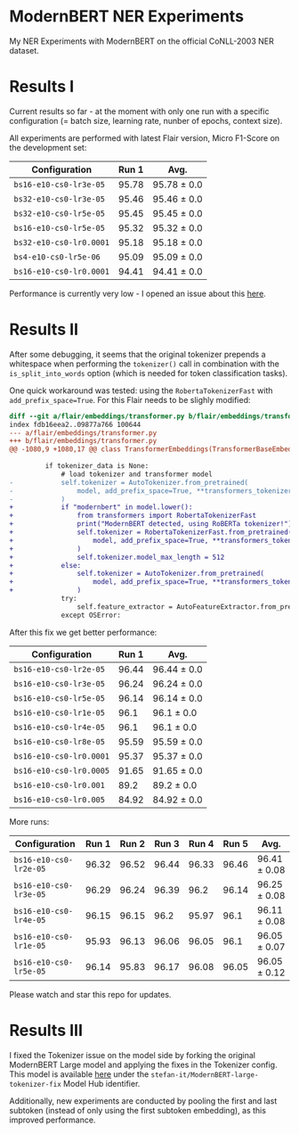 # ModernBERT NER Experiments

My NER Experiments with ModernBERT on the official CoNLL-2003 NER dataset.

# Results I

Current results so far - at the moment with only one run with a specific configuration (= batch size, learning rate, nunber of epochs, context size).

All experiments are performed with latest Flair version, Micro F1-Score on the development set:

| Configuration           |   Run 1 | Avg.        |
|-------------------------|---------|-------------|
| `bs16-e10-cs0-lr3e-05`  |   95.78 | 95.78 ± 0.0 |
| `bs32-e10-cs0-lr3e-05`  |   95.46 | 95.46 ± 0.0 |
| `bs32-e10-cs0-lr5e-05`  |   95.45 | 95.45 ± 0.0 |
| `bs16-e10-cs0-lr5e-05`  |   95.32 | 95.32 ± 0.0 |
| `bs32-e10-cs0-lr0.0001` |   95.18 | 95.18 ± 0.0 |
| `bs4-e10-cs0-lr5e-06`   |   95.09 | 95.09 ± 0.0 |
| `bs16-e10-cs0-lr0.0001` |   94.41 | 94.41 ± 0.0 |

Performance is currently very low - I opened an issue about this [here](https://github.com/AnswerDotAI/ModernBERT/issues/149).

# Results II

After some debugging, it seems that the original tokenizer prepends a whitespace when performing the `tokenizer()` call in combination
with the `is_split_into_words` option (which is needed for token classification tasks).

One quick workaround was tested: using the `RobertaTokenizerFast` with `add_prefix_space=True`. For this Flair needs to be slighly modified:

```diff
diff --git a/flair/embeddings/transformer.py b/flair/embeddings/transformer.py
index fdb16eea2..09877a766 100644
--- a/flair/embeddings/transformer.py
+++ b/flair/embeddings/transformer.py
@@ -1080,9 +1080,17 @@ class TransformerEmbeddings(TransformerBaseEmbeddings):
 
         if tokenizer_data is None:
             # load tokenizer and transformer model
-            self.tokenizer = AutoTokenizer.from_pretrained(
-                model, add_prefix_space=True, **transformers_tokenizer_kwargs, **kwargs
-            )
+            if "modernbert" in model.lower():
+                from transformers import RobertaTokenizerFast
+                print("ModernBERT detected, using RoBERTa tokenizer!")
+                self.tokenizer = RobertaTokenizerFast.from_pretrained(
+                    model, add_prefix_space=True, **transformers_tokenizer_kwargs, **kwargs
+                )
+                self.tokenizer.model_max_length = 512
+            else:
+                self.tokenizer = AutoTokenizer.from_pretrained(
+                    model, add_prefix_space=True, **transformers_tokenizer_kwargs, **kwargs
+                )
             try:
                 self.feature_extractor = AutoFeatureExtractor.from_pretrained(model, apply_ocr=False, **kwargs)
             except OSError:
```

After this fix we get better performance:

| Configuration           |   Run 1 | Avg.        |
|-------------------------|---------|-------------|
| `bs16-e10-cs0-lr2e-05`  |   96.44 | 96.44 ± 0.0 |
| `bs16-e10-cs0-lr3e-05`  |   96.24 | 96.24 ± 0.0 |
| `bs16-e10-cs0-lr5e-05`  |   96.14 | 96.14 ± 0.0 |
| `bs16-e10-cs0-lr1e-05`  |   96.1  | 96.1 ± 0.0  |
| `bs16-e10-cs0-lr4e-05`  |   96.1  | 96.1 ± 0.0  |
| `bs16-e10-cs0-lr8e-05`  |   95.59 | 95.59 ± 0.0 |
| `bs16-e10-cs0-lr0.0001` |   95.37 | 95.37 ± 0.0 |
| `bs16-e10-cs0-lr0.0005` |   91.65 | 91.65 ± 0.0 |
| `bs16-e10-cs0-lr0.001`  |   89.2  | 89.2 ± 0.0  |
| `bs16-e10-cs0-lr0.005`  |   84.92 | 84.92 ± 0.0 |

More runs:

| Configuration          |   Run 1 |   Run 2 |   Run 3 |   Run 4 |   Run 5 | Avg.         |
|------------------------|---------|---------|---------|---------|---------|--------------|
| `bs16-e10-cs0-lr2e-05` |   96.32 |   96.52 |   96.44 |   96.33 |   96.46 | 96.41 ± 0.08 |
| `bs16-e10-cs0-lr3e-05` |   96.29 |   96.24 |   96.39 |    96.2 |   96.14 | 96.25 ± 0.08 |
| `bs16-e10-cs0-lr4e-05` |   96.15 |   96.15 |    96.2 |   95.97 |    96.1 | 96.11 ± 0.08 |
| `bs16-e10-cs0-lr1e-05` |   95.93 |   96.13 |   96.06 |   96.05 |    96.1 | 96.05 ± 0.07 |
| `bs16-e10-cs0-lr5e-05` |   96.14 |   95.83 |   96.17 |   96.08 |   96.05 | 96.05 ± 0.12 |

Please watch and star this repo for updates.

# Results III

I fixed the Tokenizer issue on the model side by forking the original ModernBERT Large model and applying the fixes in the Tokenizer config.
This model is available [here](https://huggingface.co/stefan-it/ModernBERT-large-tokenizer-fix) under the `stefan-it/ModernBERT-large-tokenizer-fix` Model Hub identifier.

Additionally, new experiments are conducted by pooling the first and last subtoken (instead of only using the first subtoken embedding), as this improved performance.
